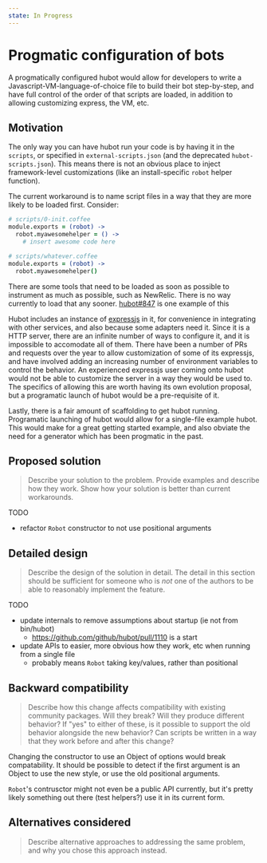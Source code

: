 ```yaml
---
state: In Progress
---
```


# Progmatic configuration of bots

A progmatically configured hubot would allow for developers to write a Javascript-VM-language-of-choice file to build their bot step-by-step, and have full control of the order of that scripts are loaded, in addition to allowing customizing express, the VM, etc.

## Motivation

The only way you can have hubot run your code is by having it in the `scripts`, or specified in `external-scripts.json` (and the deprecated `hubot-scripts.json`). This means there is not an obvious place to inject framework-level customizations (like an install-specific `robot` helper function).

The current workaround is to name script files in a way that they are more likely to be loaded first. Consider:

```coffeescript
# scripts/0-init.coffee
module.exports = (robot) ->
  robot.myawesomehelper = () ->
    # insert awesome code here

# scripts/whatever.coffee
module.exports = (robot) ->
  robot.myawesomehelper()
```

There are some tools that need to be loaded as soon as possible to instrument as much as possible, such as NewRelic. There is no way currently to load that any sooner. [hubot#847](https://github.com/github/hubot/issues/847) is one example of this

Hubot includes an instance of [expressjs](https://expressjs.com/) in it, for convenience in integrating with other services, and also because some adapters need it. Since it is a HTTP server, there are an infinite number of ways to configure it, and it is impossible to accomodate all of them. There have been a number of PRs and requests over the year to allow customization of some of its expressjs, and have involved adding an increasing number of environment variables to control the behavior. An experienced expressjs user coming onto hubot would not be able to customize the server in a way they would be used to. The specifics of allowing this are worth having its own evolution proposal, but a programatic launch of hubot would be a pre-requisite of it.

Lastly, there is a fair amount of scaffolding to get hubot running. Programatic launching of hubot would allow for a single-file example hubot. This would make for a great getting started example, and also obviate the need for a generator which has been progmatic in the past.


## Proposed solution

> Describe your solution to the problem. Provide examples and describe how they work. Show how your solution is better than current workarounds.

TODO

- refactor `Robot` constructor to not use positional arguments

## Detailed design

> Describe the design of the solution in detail. The detail in this section should be sufficient for someone who is *not* one of the authors to be able to reasonably implement the feature.

TODO

- update internals to remove assumptions about startup (ie not from bin/hubot)
  - https://github.com/github/hubot/pull/1110 is a start
- update APIs to easier, more obvious how they work, etc when running from a single file
  - probably means `Robot` taking key/values, rather than positional
   

## Backward compatibility

> Describe how this change affects compatibility with existing community packages. Will they break? Will they produce different behavior? If "yes" to either of these, is it possible to support the old behavior alongside the new behavior? Can scripts be written in a way that they work before and after this change?

Changing the constructor to use an Object of options would break compatability. It should be possible to detect if the first argument is an Object to use the new style, or use the old positional arguments.

`Robot`'s contrusctor might not even be a public API currently, but it's pretty likely something out there (test helpers?) use it in its current form.

## Alternatives considered

> Describe alternative approaches to addressing the same problem, and why you chose this approach instead.
